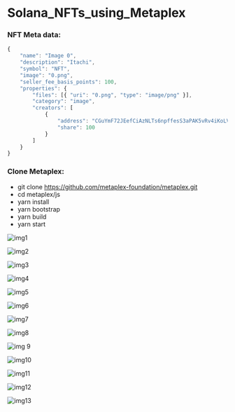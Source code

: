 # Solana_NFTs_using_Metaplex



### NFT Meta data: 
```javascript
{
    "name": "Image 0",
    "description": "Itachi",
    "symbol": "NFT",
    "image": "0.png",
    "seller_fee_basis_points": 100,
    "properties": {
        "files": [{ "uri": "0.png", "type": "image/png" }],
        "category": "image",
        "creators": [
            {
                "address": "CGuYmF72JEefCiAzNLTs6npffesS3aPAK5vRv4iKoLVS",
                "share": 100
            }
        ]
    }
}
```
### Clone Metaplex:

- git clone https://github.com/metaplex-foundation/metaplex.git
- cd metaplex/js
- yarn install
- yarn bootstrap
- yarn build
- yarn start

![img1](https://user-images.githubusercontent.com/90293555/159110039-e497657c-4a81-4c4d-94f6-22fad893c877.jpg)


![img2](https://user-images.githubusercontent.com/90293555/159110045-b003657a-ec5b-44cf-b556-7c3d92725e68.jpg)



![img3](https://user-images.githubusercontent.com/90293555/159110048-e247f61a-f81d-4e34-a877-aa1ca25fb5b0.jpg)


![img4](https://user-images.githubusercontent.com/90293555/159110054-6c25ccf3-6d63-44fc-ab24-ca414bf4b5c6.jpg)



![img5](https://user-images.githubusercontent.com/90293555/159110062-f6ab209a-5612-4d97-a55c-347cdc86927e.jpg)



![img6](https://user-images.githubusercontent.com/90293555/159110070-911b11fb-bd5d-42b1-a479-a636e7b74f1a.jpg)



![img7](https://user-images.githubusercontent.com/90293555/159110074-7782770c-29b5-437b-ab51-34a371d3ccf6.jpg)



![img8](https://user-images.githubusercontent.com/90293555/159110079-ce6f197e-ac68-4962-8786-4d51901eb65b.jpg)



![img 9](https://user-images.githubusercontent.com/90293555/159110083-9fdd8325-c78c-41d8-8483-f171052dfee9.jpg)



![img10](https://user-images.githubusercontent.com/90293555/159110085-afd898d2-1f30-4b06-899b-9d473749dc22.jpg)




![img11](https://user-images.githubusercontent.com/90293555/159110089-0316d279-97b7-4713-935a-b32499220632.jpg)



![img12](https://user-images.githubusercontent.com/90293555/159110092-b47d953d-d650-499a-a4ea-952e88a01c2b.jpg)



![img13](https://user-images.githubusercontent.com/90293555/159110096-85c9ab45-fc42-4710-a988-4454a1b4444f.jpg)



